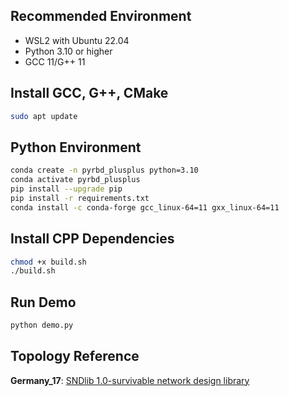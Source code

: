 ## Recommended Environment

- WSL2 with Ubuntu 22.04
- Python 3.10 or higher
- GCC 11/G++ 11

## Install GCC, G++, CMake

```bash
sudo apt update
```

## Python Environment

```bash
conda create -n pyrbd_plusplus python=3.10
conda activate pyrbd_plusplus
pip install --upgrade pip
pip install -r requirements.txt
conda install -c conda-forge gcc_linux-64=11 gxx_linux-64=11

```

## Install CPP Dependencies

```bash
chmod +x build.sh
./build.sh
```

## Run Demo

```bash
python demo.py
``` 

## Topology Reference
**Germany_17**: [SNDlib 1.0-survivable network design library](https://sndlib.put.poznan.pl/home.action)